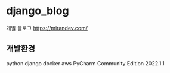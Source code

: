 # django_blog
개발 블로그
https://mirandev.com/

## 개발환경
python
django
docker
aws
PyCharm Community Edition 2022.1.1
